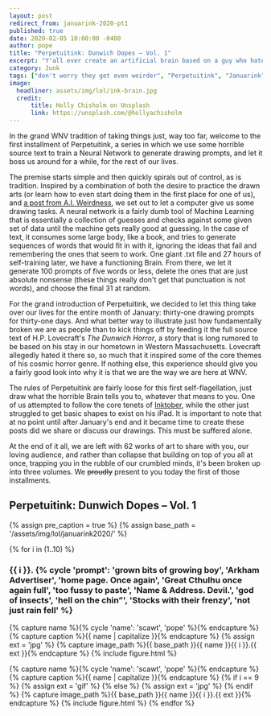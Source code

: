 ```yaml
---
layout: post
redirect_from: januarink-2020-pt1
published: true
date: 2020-02-05 10:00:00 -0400
author: pope
title: "Perpetuitink: Dunwich Dopes – Vol. 1"
excerpt: "Y'all ever create an artificial brain based on a guy who hated your home town so much he invented the genre of cosmic horror and then let it boss you around for a month? No? Haha, uh, yeah, neither have we."
category: Junk
tags: ["don't worry they get even weirder", "Perpetuitink", "Januarink", "Arkham", "RMV", "2spooky4me", "AAUGH", "Cthulhu", "Dark Eldritch Magicks", "I feel dirty", "Massachusetts", "Surprise Dicks", "censored", "computers", "death by WNV", "demons", "horror", "how to be a professional internet artist", "infernal relics", "junk jokes", "lovecraft? more like loveshaft", "makes no fucking sense", "mythological legends", "religion", "summoning Great Old Ones", "word vomit", "U.S.S. Visual Pun"]
image:
  headliner: assets/img/lol/ink-brain.jpg
  credit: 
      title: Holly Chisholm on Unsplash
      link: https://unsplash.com/@hollyachisholm
---
```


In the grand WNV tradition of taking things just, way too far, welcome to the first installment of <span class="sketch bold">Perpetuitink</span>, a series in which we use some horrible source text to train a Neural Network to generate drawing prompts, and let it boss us around for a while, for the rest of our lives.

The premise starts simple and then quickly spirals out of control, as is tradition. Inspired by a combination of both the desire to practice the drawn arts (or learn how to even start doing them in the first place for one of us), and [a post from A.I. Weirdness](https://aiweirdness.com/post/187962817292/ainktober-a-neural-net-creates-drawing-prompts), we set out to let a computer give us some drawing tasks. A neural network is a fairly dumb tool of Machine Learning that is essentially a collection of guesses and checks against some given set of data until the machine gets really good at guessing. In the case of text, it consumes some large body, like a book, and tries to generate sequences of words that would fit in with it, ignoring the ideas that fail and remembering the ones that seem to work. One giant .txt file and 27 hours of self-training later, we have a functioning Brain. From there, we let it generate 100 prompts of five words or less, delete the ones that are just absolute nonsense (these things really don't get that punctuation is not words), and choose the final 31 at random. 

For the grand introduction of <span class="sketch bold">Perpetuitink</span>, we decided to let this thing take over our lives for the entire month of January: thirty-one drawing prompts for thirty-one days. And what better way to illustrate just how fundamentally broken we are as people than to kick things off by feeding it the full source text of H.P. Lovecraft's _The Dunwich Horror_, a story that is long rumored to be based on his stay in our hometown in Western Massachusetts. Lovecraft allegedly hated it there so, so much that it inspired some of the core themes of his cosmic horror genre. If nothing else, this experience should give you a fairly good look into why it is that we are the way we are here at WNV.

The rules of <span class="sketch bold">Perpetuitink</span> are fairly loose for this first self-flagellation, just draw what the horrible Brain tells you to, whatever that means to you. One of us attempted to follow the core tenets of [Inktober](https://inktober.com), while the other just struggled to get basic shapes to exist on his iPad. It is important to note that at no point until after January's end and it became time to create these posts did we share or discuss our drawings. This must be suffered alone.

At the end of it all, we are left with 62 works of art to share with you, our loving audience, and rather than collapse that building on top of you all at once, trapping you in the rubble of our crumbled minds, it's been broken up into three volumes. We ~~proudly~~ present to you today the first of those installments.

<h2 class="display-4 sketch bold">Perpetuitink: Dunwich Dopes – Vol. 1</h2>

{% assign pre_caption = true %}
{% assign base_path = '/assets/img/lol/januarink2020/' %}

{% for i in (1..10) %}
  <h3>{{ i }}. {% cycle 'prompt': 'grown bits of growing boy', 'Arkham Advertiser', 'home page. Once again', 'Great Cthulhu once again full', 'too fussy to paste', 'Name & Address. Devil.', 'god of insects', 'hell on the chin”', 'Stocks with their frenzy', 'not just rain fell' %}</h3>
  {% capture name %}{% cycle 'name': 'scawt', 'pope' %}{% endcapture %}
  {% capture caption %}{{ name | capitalize }}{% endcapture %}
  {% assign ext = 'jpg' %}
  {% capture image_path %}{{ base_path }}{{ name }}{{ i }}.{{ ext }}{% endcapture %}
  {% include figure.html %}

  {% capture name %}{% cycle 'name': 'scawt', 'pope' %}{% endcapture %}
  {% capture caption %}{{ name | capitalize }}{% endcapture %}
  {% if i == 9 %}
    {% assign ext = 'gif' %}
  {% else %}
    {% assign ext = 'jpg' %}
  {% endif %}
  {% capture image_path %}{{ base_path }}{{ name }}{{ i }}.{{ ext }}{% endcapture %}
  {% include figure.html %}
{% endfor %}